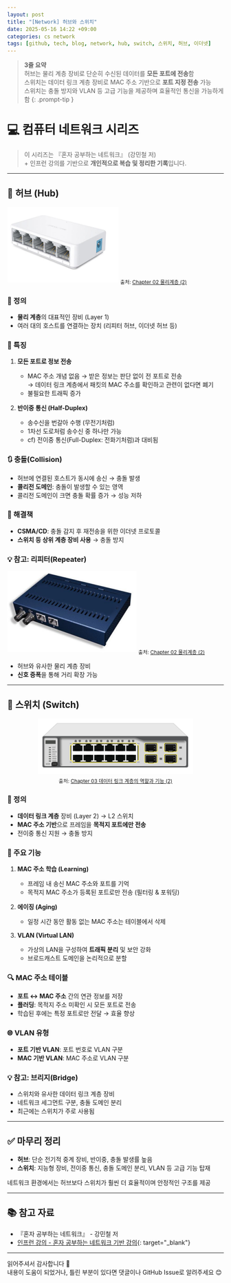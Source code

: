 ```yaml
---
layout: post
title: "[Network] 허브와 스위치"
date: 2025-05-16 14:22 +09:00
categories: cs network
tags: [github, tech, blog, network, hub, switch, 스위치, 허브, 이더넷]
---
```


> **3줄 요약**
<br>허브는 물리 계층 장비로 단순히 수신된 데이터를 **모든 포트에 전송**함
<br>스위치는 데이터 링크 계층 장비로 MAC 주소 기반으로 **포트 지정 전송** 가능
<br>스위치는 충돌 방지와 VLAN 등 고급 기능을 제공하며 효율적인 통신을 가능하게 함
{: .prompt-tip }

# 💻 컴퓨터 네트워크 시리즈

> 이 시리즈는 『혼자 공부하는 네트워크』 (강민철 저)
> <br> + 인프런 강의를 기반으로 **개인적으로 복습 및 정리한 기록**입니다.

---

## 📌 허브 (Hub)

![hub](assets/img/cs/hub.png)
<sub>출처: [Chapter 02 물리계층 (2)](https://amy-ming.tistory.com/158)</sub>

### 📎 정의

- **물리 계층**의 대표적인 장비 (Layer 1)
- 여러 대의 호스트를 연결하는 장치 (리피터 허브, 이더넷 허브 등)

### 📎 특징

1. **모든 포트로 정보 전송**
   - MAC 주소 개념 없음 → 받은 정보는 판단 없이 전 포트로 전송  
   → 데이터 링크 계층에서 패킷의 MAC 주소를 확인하고 관련이 없다면 폐기
   - 불필요한 트래픽 증가

2. **반이중 통신 (Half-Duplex)**
   - 송수신을 번갈아 수행 (무전기처럼)
    - 1차선 도로처럼 송수신 중 하나만 가능
   - cf) 전이중 통신(Full-Duplex: 전화기처럼)과 대비됨

### 🔃 충돌(Collision)

- 허브에 연결된 호스트가 동시에 송신 → 충돌 발생
- **콜리전 도메인**: 충돌이 발생할 수 있는 영역
- 콜리전 도메인이 크면 충돌 확률 증가 → 성능 저하

### 🔧 해결책

- **CSMA/CD**: 충돌 감지 후 재전송을 위한 이더넷 프로토콜
- **스위치 등 상위 계층 장비 사용** → 충돌 방지

### 💡 참고: 리피터(Repeater)

![repeater](assets/img/cs/repeater.png)
<sub>출처: [Chapter 02 물리계층 (2)](https://amy-ming.tistory.com/158)</sub>

- 허브와 유사한 물리 계층 장비
- **신호 증폭**을 통해 거리 확장 가능

---

## 📌 스위치 (Switch)

<div style="text-align: center;">
  <img src="assets/img/cs/switch.png" alt="switch"/>
  <br/>
  <sub>
    출처: 
    <a href="https://amy-ming.tistory.com/158" target="_blank" rel="noopener">
      Chapter 03 데이터 링크 계층의 역할과 기능 (2)
    </a>
  </sub>
</div>

### 📎 정의

- **데이터 링크 계층** 장비 (Layer 2) → L2 스위치
- **MAC 주소 기반**으로 프레임을 **목적지 포트에만 전송**
- 전이중 통신 지원 → 충돌 방지

### 📎 주요 기능

1. **MAC 주소 학습 (Learning)**
   - 프레임 내 송신 MAC 주소와 포트를 기억
   - 목적지 MAC 주소가 등록된 포트로만 전송 (필터링 & 포워딩)

2. **에이징 (Aging)**
   - 일정 시간 동안 활동 없는 MAC 주소는 테이블에서 삭제

3. **VLAN (Virtual LAN)**
   - 가상의 LAN을 구성하여 **트래픽 분리** 및 보안 강화
   - 브로드캐스트 도메인을 논리적으로 분할

### 🔍 MAC 주소 테이블

- **포트 ↔ MAC 주소** 간의 연관 정보를 저장
- **플러딩**: 목적지 주소 미확인 시 모든 포트로 전송
- 학습된 후에는 특정 포트로만 전달 → 효율 향상

### 🌐 VLAN 유형

- **포트 기반 VLAN**: 포트 번호로 VLAN 구분
- **MAC 기반 VLAN**: MAC 주소로 VLAN 구분

### 💡 참고: 브리지(Bridge)

- 스위치와 유사한 데이터 링크 계층 장비
- 네트워크 세그먼트 구분, 충돌 도메인 분리
- 최근에는 스위치가 주로 사용됨

---

## ✅ 마무리 정리

- **허브**: 단순 전기적 중계 장비, 반이중, 충돌 발생률 높음
- **스위치**: 지능형 장비, 전이중 통신, 충돌 도메인 분리, VLAN 등 고급 기능 탑재  

네트워크 환경에서는 허브보다 스위치가 훨씬 더 효율적이며 안정적인 구조를 제공

---

## 📚 참고 자료

- 『혼자 공부하는 네트워크』 - 강민철 저  
- [인프런 강의 - 혼자 공부하는 네트워크 기반 강의](https://www.inflearn.com/course/%EA%B0%9C%EB%B0%9C%EC%9E%90-%EC%BB%B4%ED%93%A8%ED%84%B0%EA%B3%B5%ED%95%99-%ED%98%BC%EC%9E%90%EA%B3%B5%EB%B6%80%ED%95%98%EB%8A%94-%EB%84%A4%ED%8A%B8%EC%9B%8C%ED%81%AC){: target="_blank"}

---

읽어주셔서 감사합니다 🙌  
내용이 도움이 되었거나, 틀린 부분이 있다면 댓글이나 GitHub Issue로 알려주세요 😊
